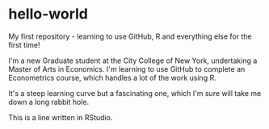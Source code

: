 # hello-world
My first repository - learning to use GitHub, R and everything else for the first time!

I'm a new Graduate student at the City College of New York, undertaking a Master of Arts in Economics.
I'm learning to use GitHub to complete an Econometrics course, which handles a lot of the work using R.

It's a steep learning curve but a fascinating one, which I'm sure will take me down a long rabbit hole.

This is a line written in RStudio.